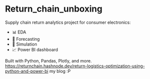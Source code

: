 # Return_chain_unboxing

Supply chain return analytics project for consumer electronics:
- 📊 EDA
- 🔮 Forecasting
- 🔁 Simulation
- 📈 Power BI dashboard

Built with Python, Pandas, Plotly, and more.
https://returnchain.hashnode.dev/return-logistics-optimization-using-python-and-power-bi my blog :P
